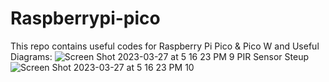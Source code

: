 # Raspberrypi-pico
This repo contains useful codes for Raspberry Pi Pico &amp; Pico W
and Useful Diagrams:
![Screen Shot 2023-03-27 at 5 16 23 PM 9](https://user-images.githubusercontent.com/87240174/232924468-4986da66-5168-4e01-9d3e-d4466e966788.jpg)
PIR Sensor Steup
![Screen Shot 2023-03-27 at 5 16 23 PM 10](https://user-images.githubusercontent.com/87240174/232950443-60e9ffaf-e6e9-477e-b5a5-6698a4897cf5.jpg)
